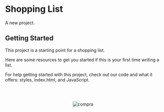 # Shopping List

A new project.

## Getting Started

This project is a starting point for a shopping list.

Here are some resources to get you started if this is your first time writing a list.

For help getting started with this project, check out our code and what it offers:
styles, index.html, and JavaScript.

<!--START_SECTION:footer-->

<br />
<br />

<p align="center">
<img align="center" src="image/Captura de Tela 2025-08-19 às 18.54.36.png" alt="compra"/>
</p>

